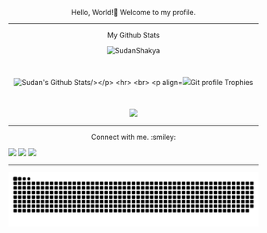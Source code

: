 <p align="center">Hello, World!👋 Welcome to my profile. </p>

<!--
**SudanShakya/SudanShakya** is a ✨ _special_ ✨ repository because its `README.md` (this file) appears on your GitHub profile.

Here are some ideas to get you started:

- 🔭 I’m currently working on ...
- 🌱 I’m currently learning ...
- 👯 I’m looking to collaborate on ...
- 🤔 I’m looking for help with ...
- 💬 Ask me about ...
- 📫 How to reach me: ...
- 😄 Pronouns: ...
- ⚡ Fun fact: ...
-->



<hr>
<p align ="center">My Github Stats</p>
<p align="center"><img src="https://github-readme-streak-stats.herokuapp.com/?user=SudanShakya&theme=github-green-purple" alt="SudanShakya"  /></p> <br>
<p align = "center"><img src="https://github-readme-stats.vercel.app/api?username=SudanShakya&show_icons=true&theme=ocean_dark" alt = "Sudan's Github Stats/></p>

<hr>
<br>
<p align="center"><img src="https://media.giphy.com/media/QaMcXSekUWx7aogAUr/giphy.gif" width="30" />Git profile Trophies</p><br>
<p align="center"><img src = "https://github-profile-trophy.vercel.app/?username=SudanShakya&theme=juicyfresh&no-bg=true"/></p>

<hr>

<p align = "center">Connect with me. :smiley:</p>

<p>
<a href="https://github.com/SudanShakya"><img src="https://img.shields.io/badge/-SudanShakya-black?logo=github&style=flat-square"/></a>
<a href="https://www.linkedin.com/in/sudan-shakya-26a876194"><img src="https://img.shields.io/badge/-Sudan-Shakya-blue?logo=linkedin&style=flat-square"></a>
<a href="mailto:sudanshakya15@gmail.com"><img src="https://img.shields.io/badge/-sudanshakya15@gmail.com-black?logo=gmail&style=flat-square"/></a>
</p>

<hr>

<p align="center">
  <img src="https://github.com/DHANOLA/DHANOLA/raw/output/github-contribution-grid-snake.svg" alt="snake"></center>
</p>
